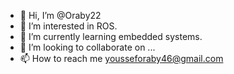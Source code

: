 - 👋 Hi, I’m @Oraby22
- 👀 I’m interested in ROS.
- 🌱 I’m currently learning embedded systems.
- 💞️ I’m looking to collaborate on ...
- 📫 How to reach me  yousseforaby46@gmail.com 

<!---
Oraby22/Oraby22 is a ✨ special ✨ repository because its `README.md` (this file) appears on your GitHub profile.
You can click the Preview link to take a look at your changes.
--->
